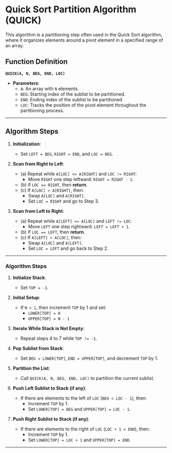 # Quick Sort Partition Algorithm (QUICK)

This algorithm is a partitioning step often used in the Quick Sort algorithm, where it organizes elements around a pivot element in a specified range of an array.

## Function Definition

**`QUICK(A, N, BEG, END, LOC)`**

- **Parameters**:
  - `A`: An array with `N` elements.
  - `BEG`: Starting index of the sublist to be partitioned.
  - `END`: Ending index of the sublist to be partitioned.
  - `LOC`: Tracks the position of the pivot element throughout the partitioning process.

---

## Algorithm Steps

1. **Initialization**:
   - Set `LEFT = BEG`, `RIGHT = END`, and `LOC = BEG`.

2. **Scan from Right to Left**:
   - (a) Repeat while `A[LOC] <= A[RIGHT]` and `LOC != RIGHT`:
     - Move `RIGHT` one step leftward: `RIGHT = RIGHT - 1`.
   - (b) If `LOC == RIGHT`, then **return**.
   - (c) If `A[LOC] > A[RIGHT]`, then:
     - Swap `A[LOC]` and `A[RIGHT]`.
     - Set `LOC = RIGHT` and go to Step 3.

3. **Scan from Left to Right**:
   - (a) Repeat while `A[LEFT] <= A[LOC]` and `LEFT != LOC`:
     - Move `LEFT` one step rightward: `LEFT = LEFT + 1`.
   - (b) If `LOC == LEFT`, then **return**.
   - (c) If `A[LEFT] > A[LOC]`, then:
     - Swap `A[LOC]` and `A[LEFT]`.
     - Set `LOC = LEFT` and go back to Step 2.

---

### Algorithm Steps

1. **Initialize Stack**:
   - Set `TOP = -1`.

2. **Initial Setup**:
   - If `N > 1`, then increment `TOP` by 1 and set:
     - `LOWER[TOP] = 0`
     - `UPPER[TOP] = N - 1`

3. **Iterate While Stack is Not Empty**:
   - Repeat steps 4 to 7 while `TOP != -1`.

4. **Pop Sublist from Stack**:
   - Set `BEG = LOWER[TOP]`, `END = UPPER[TOP]`, and decrement `TOP` by 1.

5. **Partition the List**:
   - Call `QUICK(A, N, BEG, END, LOC)` to partition the current sublist.

6. **Push Left Sublist to Stack (if any)**:
   - If there are elements to the left of `LOC` (`BEG < LOC - 1`), then:
     - Increment `TOP` by 1.
     - Set `LOWER[TOP] = BEG` and `UPPER[TOP] = LOC - 1`.

7. **Push Right Sublist to Stack (if any)**:
   - If there are elements to the right of `LOC` (`LOC + 1 < END`), then:
     - Increment `TOP` by 1.
     - Set `LOWER[TOP] = LOC + 1` and `UPPER[TOP] = END`.

---

